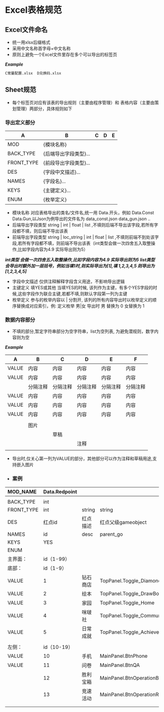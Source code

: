 # Excel表格规范

## Excel文件命名

* 统一用xlsx后缀格式
* 采用中文名称首字母+中文名称
* 原则上避免一个Excel文件里存在多个可以导出的标签页

***Example***

```bash
C常量配置.xlsx  D兑换码.xlsx
```

## Sheet规范

* 每个标签页对应有该表的导出规则（主要由程序管理）和 表格内容（主要由策划管理）两部分，具体规则如下

### 导出定义部分

| A          | B                     | C | D | E |
| ---------- | --------------------- | - | - | - |
| MOD        | {模块名称}            |   |   |   |
| BACK_TYPE  | {后端导出字段类型}... |   |   |   |
| FRONT_TYPE | {前段导出字段类型}... |   |   |   |
| DES        | {字段中文描述}...     |   |   |   |
| NAMES      | {字段名}...           |   |   |   |
| KEYS       | {主键定义}...         |   |   |   |
| ENUM       | {枚举定义}            |   |   |   |

* 模块名称 对应表格导出的类名/文件名,统一用 Data.开头，例如  Data.Const  Data.Gun,以Json为例导出的文件名为
  data_const.json  data_gun.json ..
* 后端导出字段类型  string | int | float | list ,不填则后端不导出该字段,若所有字段都不填，则后端不导出该表
* 前端导出字段类型  string | loc_string | int | float | list ,不填则前端不到处该字段,若所有字段都不填，则前端不导出该表（int类型会做一次四舍五入取整操作,比如字段内容为4.9 实际导出则为5）

***int类型 会做一次四舍五入取整操作,比如字段内容为4.9 实际导出则为5***
***list类型 会导出时额外加一层括号，例如当填1时,则实际导出为[1],填 1,2,3,4,5 则导出为 [1,2,3,4,5]***

* 字段中文描述 仅供注释解释字段含义用途，不影响导出逻辑
* 主键定义  填YES或其他  当填YES的时候, 该列作为主键，有多个YES字段的时候,这些字段作为联合主键,若都不填,则默认字段第一列为主键
* 枚举定义  参与的枚举内容以 | 分割开, 该列的所有内容导出时以枚举定义的顺序替换成对应索引，例: 定义枚举
  男|女 导出时 男 替换为  0  女替换为  1

### 数据内容部分

* 不填的部分,暂定字符串部分为空字符串，list为空列表, 为避免潜规则，数字内容则为空

***Example***

| A     | B        | C        | D        | E        | F        |
| ----- | -------- | -------- | -------- | -------- | -------- |
| VALUE | 内容     | 内容     | 内容     | 内容     | 内容     |
| VALUE | 内容     | 内容     | 内容     | 内容     | 内容     |
|       | 分隔注释 | 分隔注释 | 分隔注释 | 分隔注释 | 分隔注释 |
| VALUE | 内容     | 内容     | 内容     | 内容     | 内容     |
| VALUE | 内容     | 内容     | 内容     | 内容     | 内容     |
| VALUE | 内容     | 内容     | 内容     | 内容     | 内容     |
|       |          |          |          |          |          |
|       | 图片     |          |          |          |          |
|       |          | 草稿     |          |          |          |
|       |          |          | 注释     |          |          |
|       |          |          |          |          |          |

* 导出时,仅关心第一列为VALUE的部分，其他部分可以作为注释和草稿用途,支持嵌入图片

* ### 案例

| MOD_NAME   | Data.Redpoint |          |                             |          |           |                                      |
| :--------- | :------------ | :------- | :-------------------------- | :------- | :-------- | :----------------------------------- |
|            |               |          |                             |          |           |                                      |
| BACK_TYPE  | int           |          |                             |          |           |                                      |
| FRONT_TYPE | int           | string   | string                      | list     | int       | string                               |
| DES        | 红点id        | 红点描述 | 红点父级gameobject          | 红点位置 | 父红点id  | 红点逻辑函数所在模块（不填就不执行） |
| NAMES      | id            | desc     | parent_go                   | pos      | parent_id | logic_mod                            |
| KEYS       | YES           |          |                             |          |           |                                      |
| ENUM       |               |          |                             |          |           |                                      |
| 主界面：   | id（1-99）    |          |                             |          |           |                                      |
| 底部：     | id（1-9）     |          |                             |          |           |                                      |
| VALUE      | 1             | 钻石商店 | TopPanel.Toggle_DiamondShop | 30,40    |           |                                      |
| VALUE      | 2             | 绘本     | TopPanel.Toggle_DrawBook    | 30,40    |           |                                      |
| VALUE      | 3             | 家园     | TopPanel.Toggle_Home        | 30,40    |           |                                      |
| VALUE      | 4             | 咪啵社   | TopPanel.Toggle_Community   | 30,40    |           |                                      |
| VALUE      | 5             | 日常成就 | TopPanel.Toggle_Achievement | 30,40    |           | Mod/activeness_data                  |
|            |               |          |                             |          |           |                                      |
| 左侧：     | id（10-19）   |          |                             |          |           |                                      |
| VALUE      | 10            | 手机     | MainPanel.BtnPhone          | 40,40    |           |                                      |
| VALUE      | 11            | 问卷     | MainPanel.BtnQA             | 40,40    |           | Controller/QACtrl                    |
|            | 12            | 胜利宝箱 | MainPanel.BtnOperationBox   | 40,40    |           | Controller/OperationBoxCtrl          |
|            | 13            | 竞速活动 | MainPanel.BtnOperationRace  | 40,40    |           | Controller/OperationRaceCtrl         |
|            |               |          |                             |          |           |                                      |
|            |               |          |                             |          |           |                                      |
